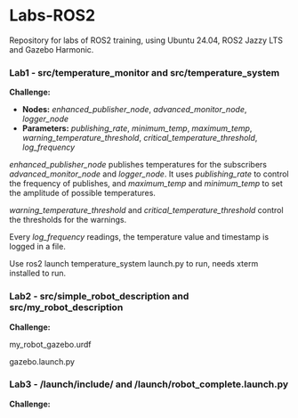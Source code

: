 # Labs-ROS2
Repository for labs of ROS2 training, using Ubuntu 24.04, ROS2 Jazzy LTS and Gazebo Harmonic.

### Lab1 - src/temperature_monitor and src/temperature_system

**Challenge:**

- **Nodes:** *enhanced_publisher_node*, *advanced_monitor_node*, *logger_node*
- **Parameters:** *publishing_rate*, *minimum_temp*, *maximum_temp*, *warning_temperature_threshold*, *critical_temperature_threshold*, *log_frequency*

*enhanced_publisher_node* publishes temperatures for the subscribers *advanced_monitor_node* and *logger_node*. It uses *publishing_rate* to control the frequency of publishes, and *maximum_temp* and *minimum_temp* to set the amplitude of possible temperatures.

*warning_temperature_threshold* and *critical_temperature_threshold* control the thresholds for the warnings.

Every *log_frequency* readings, the temperature value and timestamp is logged in a file.


Use ros2 launch temperature_system launch.py to run, needs xterm installed to run.

### Lab2 - src/simple_robot_description and src/my_robot_description

**Challenge:**

my_robot_gazebo.urdf 

gazebo.launch.py


### Lab3 - /launch/include/ and /launch/robot_complete.launch.py

**Challenge:**

